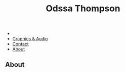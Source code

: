 	
<head>
	<title> Odessa Emmanuelle Thompson </title>
	<link rel="stylesheet" type="text/css" href="main.css">
<head>
	
<header>
	<h1>Odssa Thompson</h1>
</header>

<div class="navvv">	
<nav>
	<ul class="allnavv">
		<li class="navigation"><a href="news.asp"></a></li>
  		<li class="navigation"><a href="news.asp">Graphics & Audio</a></li>
  		<li class="navigation"><a href="contact.asp">Contact</a></li>
  		<li class="navigation"><a href="about.asp">About</a></li>
	</ul>
</nav>
</div>

<body>
    <h2 class="textmain">About</h2>
</body>



